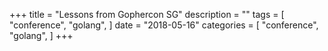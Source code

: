 +++
title = "Lessons from Gophercon SG"
description = ""
tags = [
    "conference",
    "golang",
]
date = "2018-05-16"
categories = [
    "conference",
    "golang",
]
+++